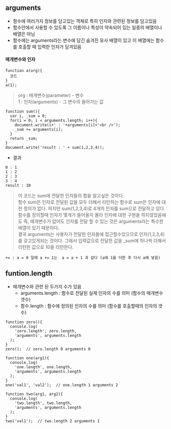 ## arguments
- 함수에 여러가지 정보를 담고있는 객체로 특히 인자와 관련된 정보를 담고있음
- 함수안에서 사용할 수 있도록 그 이름이나 특성이 약속되어 있는 일종의 배열이나 배열은 아님
- 함수에는 arguments라는 변수에 담긴 숨겨진 유사 배열이 있고 이 배열에는 함수를 호출할 때 입력한 인자가 담겨있음

#### 매개변수와 인자
```
function a(org){
  코드	
}
a(1);
```
> org : 매개변수(parameter) - 변수<br/>1 : 인자(arguments) - 그 변수의 들어가는 값

```
function sum(){
  var i, _sum = 0;    
  for(i = 0; i < arguments.length; i++){
    document.write(i+' : '+arguments[i]+'<br />');
    _sum += arguments[i];
  }   
  return _sum;
}
document.write('result : ' + sum(1,2,3,4));
```
- 결과
```
0 : 1
1 : 2
2 : 3
3 : 4
result : 10
```
> 이 코드는 sum에 전달한 인자들의 합을 알고싶은 것이다.<br/>함수 sum은 인자로 전달된 값을 모두 더해서 리턴하는 함수로 sum은 인자에 대한 정의가 없다. 하지만 sum(1,2,3,4)로 4개의 인자를 sum으로 전달하고 있다. <br/>함수를 정의할때 인자가 몇개가 들어올지 몰라 인자에 대한 구현을 하지않았음에도 즉, 매개변수가 없어도 인자를 전달 할 수 있는 것은 arguments라는 특수한 배열이 있기 때문이다.<br/>결국 arguments는 사용자가 전달한 인자들에 접근할수있으므로 인자(1,2,3,4)를 갖고있게되는 것이다. 그래서 입력값으로 전달한 값을 \_sum에 하나씩 더해서 리턴한 값으로 10을 리턴한다.

`+= : a = 0 일때 a += 1는  a = a + 1 과 같다 (a에 1을 더한 후 다시 a에 넣음)`

## funtion.length
- 매개변수와 관련 된 두가지 수가 있음
  - arguments.length : 함수로 전달된 실제 인자의 수를 의미 (함수의 매개변수 갯수)
  - 함수.length : 함수에 정의된 인자의 수를 의미 (함수를 호출할때의 인자의 갯수)
```
function zero(){
  console.log(
    'zero.length', zero.length,
    'arguments', arguments.length
  );
}
zero();  // zero.length 0 arguments 0 

function one(arg1){
  console.log(
    'one.length', one.length,
    'arguments', arguments.length
  );
}
one('val1', 'val2');  // one.length 1 arguments 2 

function two(arg1, arg2){
  console.log(
    'two.length', two.length,
    'arguments', arguments.length
  );
}
two('val1');  // two.length 2 arguments 1
```
